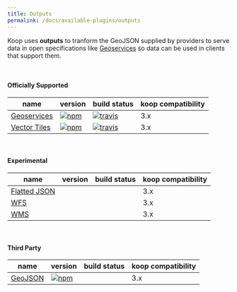 ```yaml
---
title: Outputs
permalink: /docs/available-plugins/outputs
---
```


Koop uses **outputs** to tranform the GeoJSON supplied by providers to serve data in open specifications like [Geoservices](https://geoservices.github.io) so data can be used in clients that support them.

<br>

#### Officially Supported

| name | version | build status | koop compatibility |
| --- | --- | --- | --- |
| [Geoservices](https://github.com/koopjs/koop-output-geoservices) | [![npm](https://img.shields.io/npm/v/koop-output-geoservices.svg?style=flat-square)](https://www.npmjs.com/package/koop-output-geoservices) | [![travis](https://img.shields.io/travis/koopjs/koop-output-geoservices/master.svg?style=flat-square)](https://travis-ci.org/koopjs/koop-output-geoservices) | 3.x |
|[Vector Tiles](https://github.com/koopjs/koop-output-vector-tiles)| [![npm](https://img.shields.io/npm/v/koop-output-geoservices.svg?style=flat-square)](https://www.npmjs.com/package/koop-output-vector-tiles)|  [![travis](https://img.shields.io/travis/koopjs/koop-output-vector-tiles/master.svg?style=flat-square)](https://travis-ci.org/koopjs/koop-output-vector-tiles)| 3.x |
<br>

#### Experimental

| name | version | build status | koop compatibility |
| --- | --- | --- | --- |
|[Flatted JSON](https://github.com/koopjs/koop-output-flat)||| 3.x |
|[WFS](https://github.com/koopjs/koop-output-wfs)||| 3.x |
|[WMS](https://github.com/koopjs/koop-output-wms)||| 3.x |

<br>

#### Third Party

| name | version | build status | koop compatibility |
| --- | --- | --- | --- |
|[GeoJSON](https://github.com/haoliangyu/koop-output-geojson)| [![npm](https://img.shields.io/npm/v/koop-output-geojson.svg)](https://www.npmjs.com/package/koop-output-geojson) || 3.x |
